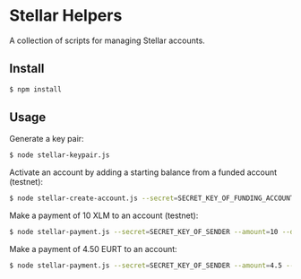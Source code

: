 # Stellar Helpers

A collection of scripts for managing Stellar accounts.

## Install

```bash
$ npm install
```

## Usage

Generate a key pair:
```bash
$ node stellar-keypair.js
```

Activate an account by adding a starting balance from a funded account (testnet):
```bash
$ node stellar-create-account.js --secret=SECRET_KEY_OF_FUNDING_ACCOUNT --starting_balance=1.1 --destination=ACCOUNT_ID_OF_RECIPIENT --memo="Creating account" --testnet
```

Make a payment of 10 XLM to an account (testnet):
```bash
$ node stellar-payment.js --secret=SECRET_KEY_OF_SENDER --amount=10 --destination=ACCOUNT_ID_OF_RECIPIENT --testnet
```

Make a payment of 4.50 EURT to an account:
```bash
$ node stellar-payment.js --secret=SECRET_KEY_OF_SENDER --amount=4.5 --destination=ACCOUNT_ID_OF_RECIPIENT --asset_code=EURT --asset_issuer=GAP5LETOV6YIE62YAM56STDANPRDO7ZFDBGSNHJQIYGGKSMOZAHOOS2S --memo="4.50 EUR for coffee"
```
